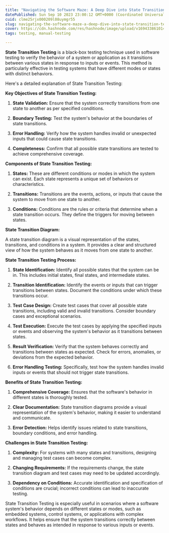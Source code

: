 ```yaml
---
title: "Navigating the Software Maze: A Deep Dive into State Transition Testing"
datePublished: Sun Sep 10 2023 23:00:12 GMT+0000 (Coordinated Universal Time)
cuid: clme25rjx000209l08uymgr55
slug: navigating-the-software-maze-a-deep-dive-into-state-transition-testing
cover: https://cdn.hashnode.com/res/hashnode/image/upload/v1694338610146/de6b2473-2263-45bb-9975-74896cb72515.avif
tags: testing, manual-testing

---
```


**State Transition Testing** is a black-box testing technique used in software testing to verify the behavior of a system or application as it transitions between various states in response to inputs or events. This method is particularly effective in testing systems that have different modes or states with distinct behaviors.

Here's a detailed explanation of State Transition Testing:

**Key Objectives of State Transition Testing:**

1. **State Validation:** Ensure that the system correctly transitions from one state to another as per specified conditions.
    
2. **Boundary Testing:** Test the system's behavior at the boundaries of state transitions.
    
3. **Error Handling:** Verify how the system handles invalid or unexpected inputs that could cause state transitions.
    
4. **Completeness:** Confirm that all possible state transitions are tested to achieve comprehensive coverage.
    

**Components of State Transition Testing:**

1. **States:** These are different conditions or modes in which the system can exist. Each state represents a unique set of behaviors or characteristics.
    
2. **Transitions:** Transitions are the events, actions, or inputs that cause the system to move from one state to another.
    
3. **Conditions:** Conditions are the rules or criteria that determine when a state transition occurs. They define the triggers for moving between states.
    

**State Transition Diagram:**

A state transition diagram is a visual representation of the states, transitions, and conditions in a system. It provides a clear and structured view of how the system behaves as it moves from one state to another.

**State Transition Testing Process:**

1. **State Identification:** Identify all possible states that the system can be in. This includes initial states, final states, and intermediate states.
    
2. **Transition Identification:** Identify the events or inputs that can trigger transitions between states. Document the conditions under which these transitions occur.
    
3. **Test Case Design:** Create test cases that cover all possible state transitions, including valid and invalid transitions. Consider boundary cases and exceptional scenarios.
    
4. **Test Execution:** Execute the test cases by applying the specified inputs or events and observing the system's behavior as it transitions between states.
    
5. **Result Verification:** Verify that the system behaves correctly and transitions between states as expected. Check for errors, anomalies, or deviations from the expected behavior.
    
6. **Error Handling Testing:** Specifically, test how the system handles invalid inputs or events that should not trigger state transitions.
    

**Benefits of State Transition Testing:**

1. **Comprehensive Coverage:** Ensures that the software's behavior in different states is thoroughly tested.
    
2. **Clear Documentation:** State transition diagrams provide a visual representation of the system's behavior, making it easier to understand and communicate.
    
3. **Error Detection:** Helps identify issues related to state transitions, boundary conditions, and error handling.
    

**Challenges in State Transition Testing:**

1. **Complexity:** For systems with many states and transitions, designing and managing test cases can become complex.
    
2. **Changing Requirements:** If the requirements change, the state transition diagram and test cases may need to be updated accordingly.
    
3. **Dependency on Conditions:** Accurate identification and specification of conditions are crucial; incorrect conditions can lead to inaccurate testing.
    

State Transition Testing is especially useful in scenarios where a software system's behavior depends on different states or modes, such as embedded systems, control systems, or applications with complex workflows. It helps ensure that the system transitions correctly between states and behaves as intended in response to various inputs or events.